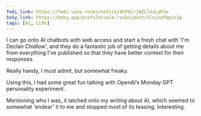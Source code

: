 ```yaml
---
fedi_link: https://fedi.vale.rocks/notice/AtP6CrjNZLlVzLaPJo
bsky_link: https://bsky.app/profile/vale.rocks/post/3lnjsafkpis2p
tags: [AI, LLMs]
---
```


I can go onto AI chatbots with web access and start a fresh chat with 'I'm Declan Chidlow', and they do a fantastic job of getting details about me from everything I've published so that they have better context for their responses.

Really handy, I must admit, but somewhat freaky.

Using this, I had some great fun talking with OpenAI’s Monday GPT personality experiment.

Mentioning who I was, it latched onto my writing about AI, which seemed to somewhat 'endear' it to me and stopped most of its teasing. Interesting.

